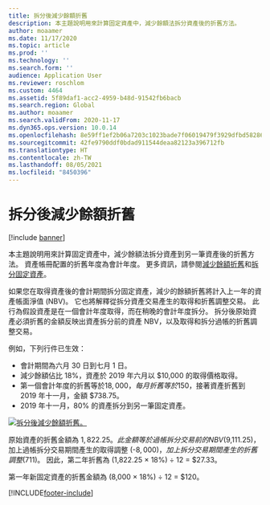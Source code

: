 ```yaml
---
title: 拆分後減少餘額折舊
description: 本主題說明用來計算固定資產中，減少餘額法拆分資產後的折舊方法。
author: moaamer
ms.date: 11/17/2020
ms.topic: article
ms.prod: ''
ms.technology: ''
ms.search.form: ''
audience: Application User
ms.reviewer: roschlom
ms.custom: 4464
ms.assetid: 5f89daf1-acc2-4959-b48d-91542fb6bacb
ms.search.region: Global
ms.author: moaamer
ms.search.validFrom: 2020-11-17
ms.dyn365.ops.version: 10.0.14
ms.openlocfilehash: 8e59ff1ef2b06a7203c1023bade7f06019479f3929dfbd582860f102c46b49f0
ms.sourcegitcommit: 42fe9790ddf0bdad911544deaa82123a396712fb
ms.translationtype: HT
ms.contentlocale: zh-TW
ms.lasthandoff: 08/05/2021
ms.locfileid: "8450396"
---
```

# <a name="reduce-balance-depreciation-after-a-split"></a>拆分後減少餘額折舊

[!include [banner](../includes/banner.md)]

本主題說明用來計算固定資產中，減少餘額法拆分資產到另一筆資產後的折舊方法。 資產帳冊配置的折舊年度為會計年度。 更多資訊，請參閱[減少餘額折舊](reduce-balance-depreciation.md)和[拆分固定資產](tasks/split-fixed-asset.md)。

如果您在取得資產後的會計期間拆分固定資產，減少的餘額折舊將計入上一年的資產帳面淨值 (NBV)。 它也將解釋從拆分資產交易產生的取得和折舊調整交易。 此行為假設資產是在一個會計年度取得，而在稍晚的會計年度拆分。 拆分後原始資產必須折舊的金額反映出資產拆分前的資產 NBV，以及取得和拆分過帳的折舊調整交易。

例如，下列行件已生效：

- 會計期間為六月 30 日到七月 1 日。
- 減少餘額佔比 18%，資產於 2019 年六月以 $10,000 的取得價格取得。
- 第一個會計年度的折舊等於$18,000，每月折舊等於$150，接著資產折舊到 2019 年十一月，金額 $738.75。
- 2019 年十一月，80% 的資產拆分到另一筆固定資產。

[![拆分後減少餘額折舊。](./media/reduce-balance-depreciation-after-split.png)](./media/reduce-balance-depreciation-after-split.png)

原始資產的折舊金額為 $1,822.25。 此金額等於過帳拆分交易前的 NBV ($9,111.25)，加上過帳拆分交易期間產生的取得調整 (-$8,000)，加上拆分交易期間產生的折舊調整 ($711)。 因此，第二年折舊為 (1,822.25 × 18%) ÷ 12 = $27.33。

第一年新固定資產的折舊金額為 (8,000 × 18%) ÷ 12 = $120。


[!INCLUDE[footer-include](../../includes/footer-banner.md)]